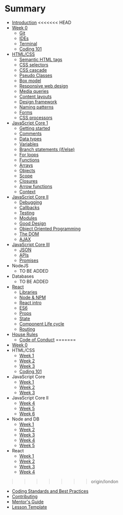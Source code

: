# Summary

* [Introduction](README.md)
<<<<<<< HEAD
* [Week 0](/week0/lesson0.md)
  * [Git](/week0/git.md)
  * [IDEs](/week0/ides.md)
  * [Terminal](/week0/terminal.md)
  * [Coding 101](/week0/coding-101.md)
* [HTML/CSS](/html-css/index.md)
  * [Semantic HTML tags](/html-css/semantic-tags.md)
  * [CSS selectors](/html-css/css-selectors.md)
  * [CSS cascade](html-css/cascade.md)
  * [Pseudo Classes](/html-css/pseudo-classes.md)
  * [Box model](/html-css/box-model.md)
  * [Responsive web design](/html-css/responsive-web-design.md)
  * [Media queries](/html-css/media-queries.md)
  * [Content layouts](/html-css/content-layouts.md)
  * [Design framework](/html-css/design-frameworks.md)
  * [Naming patterns](/html-css/naming-patterns.md)
  * [Forms](/html-css/forms.md)
  * [CSS processors](/html-css/css-processors.md)
* [JavaScript Core 1](/js-core/index.md)
  * [Getting started](/js-core/getting-started.md)
  * [Comments](/js-core/comments.md)
  * [Data types](/js-core/data-types.md)
  * [Variables](/js-core/variables.md)
  * [Branch statements (if/else)](/js-core/branch-statements.md)
  * [For loops](/js-core/for-loops.md)
  * [Functions](/js-core/functions.md)
  * [Arrays](/js-core/arrays.md)
  * [Objects](/js-core/objects.md)
  * [Scope](/js-core/scope.md)
  * [Closures](/js-core/closures.md)
  * [Arrow functions](/js-core/arrow-functions.md)
  * [Context](/js-core/context.md)
* [JavaScript Core II](/js-core-2/index.md)
  * [Debugging](/js-core-2/debugging.md)
  * [Callbacks](/js-core-2/callbacks.md)
  * [Testing](/js-core-2/testing.md)
  * [Modules](/js-core-2/modules.md)
  * [Good Design](/js-core-2/good-design.md)
  * [Object Oriented Programming](/js-core-2/object-oriented-programming.md)
  * [The DOM](/js-core-2/dom.md)
  * [AJAX](/js-core-2/ajax.md)
* [JavaScript Core III](/js-core-3/index.md)
  * [JSON](/js-core-3/json.md)
  * [APIs](/js-core-3/apis.md)
  * [Promises](/js-core-3/promises.md)
* NodeJS
  * TO BE ADDED
* Databases
  * TO BE ADDED
* [React](/react/index.md)
  * [Libraries](/react/libraries.md)
  * [Node & NPM](/react/node-npm.md)
  * [React intro](/react/react-intro.md)
  * [ES6](/react/es6.md)
  * [Props](/react/props.md)
  * [State](/react/state.md)
  * [Component Life cycle](/react/lifecycle.md)
  * [Routing](/react/routing.md)
* [House Rules](house-rules.md)
  * [Code of Conduct](code-of-conduct.md)
=======
* [Week 0](lesson0.md)
* HTML/CSS
  * [Week 1](/html-css/lesson1.md)
  * [Week 2](/html-css/lesson2.md)
  * [Week 3](/html-css/lesson3.md)
  * [Coding 101](/html-css/coding-101.md)
* JavaScript Core
  * [Week 1](/js-core/lesson1.md)
  * [Week 2](/js-core/lesson2.md)
  * [Week 3](/js-core/lesson3.md)
* JavaScript Core II
  * [Week 4](/js-core-2/lesson4.md)
  * [Week 5](/js-core-2/lesson5.md)
  * [Week 6](/js-core-2/lesson6.md)
* Node and DB
    * [Week 1](/node-db/lesson1.md)
    * [Week 2](/node-db/lesson2.md)
    * [Week 3](/node-db/lesson3.md)
    * [Week 4](/node-db/lesson4.md)
    * [Week 5](/node-db/lesson5.md)
* React
  * [Week 1](/react/lesson1.md)
  * [Week 2](/react/lesson2.md)
  * [Week 3](/react/lesson3.md)
  * [Week 4](/react/lesson4.md)
>>>>>>> origin/london
* [Coding Standards and Best Practices](PRACTICES.md)
* [Contributing](CONTRIBUTING.md)
* [Mentor's Guide](mentors-guide.md)
* [Lesson Template](lesson-template.md)
